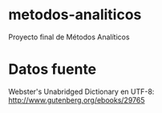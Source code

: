 # metodos-analiticos
Proyecto final de Métodos Analíticos

# Datos fuente
Webster's Unabridged Dictionary en UTF-8: http://www.gutenberg.org/ebooks/29765
